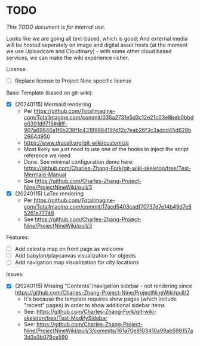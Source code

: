 # TODO

<!-- Should we use projects? Projects is reserved for published Project Nine tasks to the public, which we shall not use now. 
Should we use Issues for todo? Issues should really be used for technical issues - some of the "todos" might be issues.
Should we use Discussion for ideas, advice, feature requests, and issues? Maybe. Again, that's for public use, for internal and collaborator use, we just use this TODO.
-->

*This TODO document is for internal use.*

Looks like we are going all text-based, which is good; And external media will be hosted seperately on image and digital asset hosts (at the moment we use Uploadcare and Cloudinary) - with some other cloud based services, we can make the wiki experience richer.

License:

- [ ] Replace license to Project Nine specific license

Basic Template (based on git-wiki):

- [x] (20240115) Mermaid rendering
    * Per https://github.com/TotalImagine-com/TotalImagine.com/commit/035a2731e5d3c12e21c03e8beb0bbde0391d9715#diff-907a69846a1f6b238f1c43199984197d12c7eab26f3c3adcd45d628b26644950
    * https://www.drassil.org/git-wiki/customize
    * Most likely we just need to use one of the hooks to inject the script reference we need
    * Done. See minimal configuration demo here: https://github.com/Charles-Zhang-Fork/git-wiki-skeleton/tree/Test-Mermaid-Manual
    * See https://github.com/Charles-Zhang-Project-Nine/ProjectNineWiki/pull/3
- [x] (20240115) LaTex rendering
    * Per https://github.com/TotalImagine-com/TotalImagine.com/commit/17acd5403cadf70737d7e14b49d7e85261e77748
    * See https://github.com/Charles-Zhang-Project-Nine/ProjectNineWiki/pull/3

Features:

- [ ] Add celestia map on front page as welcome
- [ ] Add babylon/playcanvas visualization for objects
- [ ] Add navigation map visualization for city locations

Issues:

- [x] (20240115) Missing "Contents"/navigation sidebar - not rendering since https://github.com/Charles-Zhang-Project-Nine/ProjectNineWiki/pull/2
    * It's because the template requires show pages (which include "recent" pages) in order to show additional sidebar items
    * See: https://github.com/Charles-Zhang-Fork/git-wiki-skeleton/tree/Test-ModifySidebar
    * See: https://github.com/Charles-Zhang-Project-Nine/ProjectNineWiki/pull/3/commits/161a70e8103410a99ab598157a3d3a3b078ce590